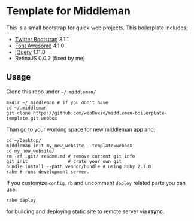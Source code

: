 # Template for Middleman

This is a small bootstrap for quick web projects. This boilerplate includes;

- [Twitter Bootstrap][1] 3.1.1
- [Font Awesome][2] 4.1.0
- [jQuery][3] 1.11.0
- RetinaJS 0.0.2 (fixed by me)

## Usage

Clone this repo under `~/.middleman/`

    mkdir ~/.middleman # if you don't have
    cd ~/.middleman
    git clone https://github.com/webBoxio/middleman-boilerplate-template.git webbox

Than go to your working space for new middleman app and;

    cd ~/Desktop/
    middleman init my_new_website --template=webbox
    cd my_new_website/
    rm -rf .git/ readme.md # remove current git info
    git init               # crate your own git
    bundle install --path vendor/bundle # using Ruby 2.1.0
    rake # runs development server.

If you customize `config.rb` and uncomment `deploy` related parts
you can use:

    rake deploy

for building and deploying static site to remote server via **rsync**.










[1]: http://getbootstrap.com/
[2]: http://fontawesome.io
[3]: http://jquery.com/download/
